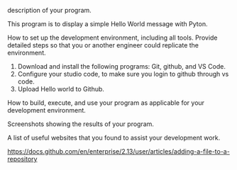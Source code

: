  description of your program. 

 This program is to display a simple Hello World message with Pyton. 

How to set up the development environment, including all tools. Provide detailed steps so that you or another engineer could replicate the environment.

1. Download and install the following programs: Git, github, and VS Code.
2. Configure your studio code, to make sure you login to github through vs code. 
3. Upload Hello world to Github. 

How to build, execute, and use your program as applicable for your development environment.

Screenshots showing the results of your program.

A list of useful websites that you found to assist your development work.

https://docs.github.com/en/enterprise/2.13/user/articles/adding-a-file-to-a-repository